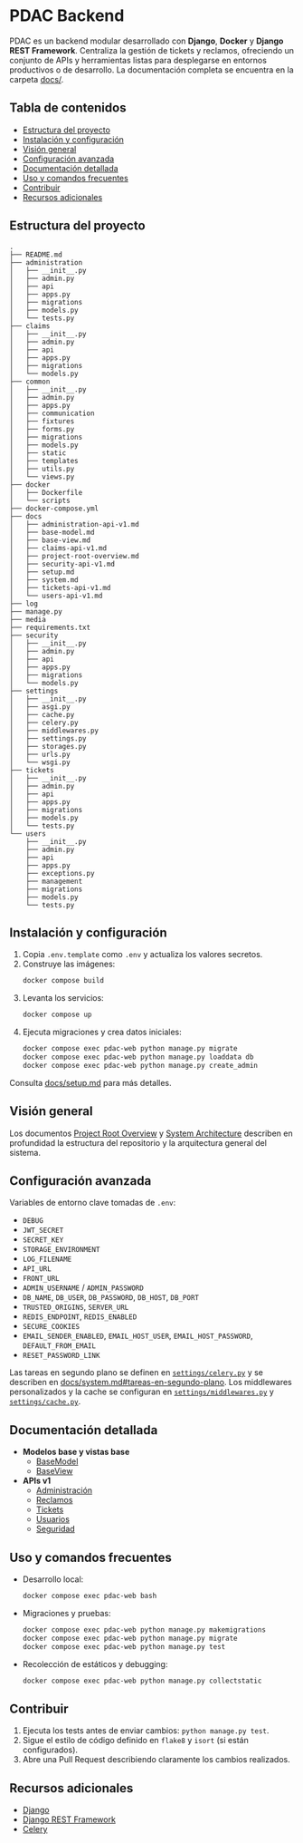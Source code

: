 # PDAC Backend

PDAC es un backend modular desarrollado con **Django**, **Docker** y **Django REST Framework**. Centraliza la gestión de tickets y reclamos, ofreciendo un conjunto de APIs y herramientas listas para desplegarse en entornos productivos o de desarrollo. La documentación completa se encuentra en la carpeta [docs/](./docs/).

## Tabla de contenidos
- [Estructura del proyecto](#estructura-del-proyecto)
- [Instalación y configuración](#instalación-y-configuración)
- [Visión general](#visión-general)
- [Configuración avanzada](#configuración-avanzada)
- [Documentación detallada](#documentación-detallada)
- [Uso y comandos frecuentes](#uso-y-comandos-frecuentes)
- [Contribuir](#contribuir)
- [Recursos adicionales](#recursos-adicionales)

## Estructura del proyecto
```text
.
├── README.md
├── administration
│   ├── __init__.py
│   ├── admin.py
│   ├── api
│   ├── apps.py
│   ├── migrations
│   ├── models.py
│   └── tests.py
├── claims
│   ├── __init__.py
│   ├── admin.py
│   ├── api
│   ├── apps.py
│   ├── migrations
│   └── models.py
├── common
│   ├── __init__.py
│   ├── admin.py
│   ├── apps.py
│   ├── communication
│   ├── fixtures
│   ├── forms.py
│   ├── migrations
│   ├── models.py
│   ├── static
│   ├── templates
│   ├── utils.py
│   └── views.py
├── docker
│   ├── Dockerfile
│   └── scripts
├── docker-compose.yml
├── docs
│   ├── administration-api-v1.md
│   ├── base-model.md
│   ├── base-view.md
│   ├── claims-api-v1.md
│   ├── project-root-overview.md
│   ├── security-api-v1.md
│   ├── setup.md
│   ├── system.md
│   ├── tickets-api-v1.md
│   └── users-api-v1.md
├── log
├── manage.py
├── media
├── requirements.txt
├── security
│   ├── __init__.py
│   ├── admin.py
│   ├── api
│   ├── apps.py
│   ├── migrations
│   └── models.py
├── settings
│   ├── __init__.py
│   ├── asgi.py
│   ├── cache.py
│   ├── celery.py
│   ├── middlewares.py
│   ├── settings.py
│   ├── storages.py
│   ├── urls.py
│   └── wsgi.py
├── tickets
│   ├── __init__.py
│   ├── admin.py
│   ├── api
│   ├── apps.py
│   ├── migrations
│   ├── models.py
│   └── tests.py
└── users
    ├── __init__.py
    ├── admin.py
    ├── api
    ├── apps.py
    ├── exceptions.py
    ├── management
    ├── migrations
    ├── models.py
    └── tests.py
```

## Instalación y configuración
1. Copia `.env.template` como `.env` y actualiza los valores secretos.
2. Construye las imágenes:
   ```bash
   docker compose build
   ```
3. Levanta los servicios:
   ```bash
   docker compose up
   ```
4. Ejecuta migraciones y crea datos iniciales:
   ```bash
   docker compose exec pdac-web python manage.py migrate
   docker compose exec pdac-web python manage.py loaddata db
   docker compose exec pdac-web python manage.py create_admin
   ```
Consulta [docs/setup.md](docs/setup.md) para más detalles.

## Visión general
Los documentos [Project Root Overview](docs/project-root-overview.md) y [System Architecture](docs/system.md) describen en profundidad la estructura del repositorio y la arquitectura general del sistema.

## Configuración avanzada
Variables de entorno clave tomadas de `.env`:
- `DEBUG`
- `JWT_SECRET`
- `SECRET_KEY`
- `STORAGE_ENVIRONMENT`
- `LOG_FILENAME`
- `API_URL`
- `FRONT_URL`
- `ADMIN_USERNAME` / `ADMIN_PASSWORD`
- `DB_NAME`, `DB_USER`, `DB_PASSWORD`, `DB_HOST`, `DB_PORT`
- `TRUSTED_ORIGINS`, `SERVER_URL`
- `REDIS_ENDPOINT`, `REDIS_ENABLED`
- `SECURE_COOKIES`
- `EMAIL_SENDER_ENABLED`, `EMAIL_HOST_USER`, `EMAIL_HOST_PASSWORD`, `DEFAULT_FROM_EMAIL`
- `RESET_PASSWORD_LINK`

Las tareas en segundo plano se definen en [`settings/celery.py`](settings/celery.py) y se describen en [docs/system.md#tareas-en-segundo-plano](docs/system.md#tareas-en-segundo-plano). Los middlewares personalizados y la cache se configuran en [`settings/middlewares.py`](settings/middlewares.py) y [`settings/cache.py`](settings/cache.py).

## Documentación detallada
- **Modelos base y vistas base**
  - [BaseModel](docs/base-model.md)
  - [BaseView](docs/base-view.md)
- **APIs v1**
  - [Administración](docs/administration-api-v1.md)
  - [Reclamos](docs/claims-api-v1.md)
  - [Tickets](docs/tickets-api-v1.md)
  - [Usuarios](docs/users-api-v1.md)
  - [Seguridad](docs/security-api-v1.md)

## Uso y comandos frecuentes
- Desarrollo local:
  ```bash
  docker compose exec pdac-web bash
  ```
- Migraciones y pruebas:
  ```bash
  docker compose exec pdac-web python manage.py makemigrations
  docker compose exec pdac-web python manage.py migrate
  docker compose exec pdac-web python manage.py test
  ```
- Recolección de estáticos y debugging:
  ```bash
  docker compose exec pdac-web python manage.py collectstatic
  ```

## Contribuir
1. Ejecuta los tests antes de enviar cambios: `python manage.py test`.
2. Sigue el estilo de código definido en `flake8` y `isort` (si están configurados).
3. Abre una Pull Request describiendo claramente los cambios realizados.

## Recursos adicionales
- [Django](https://docs.djangoproject.com/)
- [Django REST Framework](https://www.django-rest-framework.org/)
- [Celery](https://docs.celeryq.dev/)